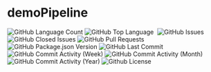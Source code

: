 # demoPipeline

<img alt="GitHub Language Count" src="https://img.shields.io/github/languages/count/tavareswillian/demoPipeline" />

<img alt="GitHub Top Language" src="https://img.shields.io/github/languages/top/tavareswillian/demoPipeline" />

<img alt="" src="https://img.shields.io/github/repo-size/tavareswillian/demoPipeline" />

<img alt="GitHub Issues" src="https://img.shields.io/github/issues/tavareswillian/demoPipeline" />

<img alt="GitHub Closed Issues" src="https://img.shields.io/github/issues-closed/tavareswillian/demoPipeline" />

<img alt="GitHub Pull Requests" src="https://img.shields.io/github/issues-pr/tavareswillian/demoPipeline" />

<img alt="GitHub Package.json Version" src="https://img.shields.io/github/package-json/v/tavareswillian/demoPipeline" />

<img alt="GitHub Last Commit" src="https://img.shields.io/github/last-commit/tavareswillian/demoPipeline" />

<img alt="GitHub Commit Activity (Week)" src="https://img.shields.io/github/commit-activity/w/tavareswillian/demoPipeline" />

<img alt="GitHub Commit Activity (Month)" src="https://img.shields.io/github/commit-activity/m/tavareswillian/demoPipeline" />

<img alt="GitHub Commit Activity (Year)" src="https://img.shields.io/github/commit-activity/y/tavareswillian/demoPipeline" />

<img alt="Github License" src="https://img.shields.io/github/license/tavareswillian/demoPipeline" />